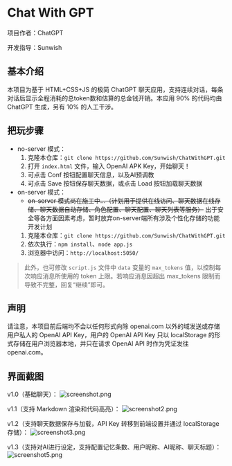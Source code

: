 # Chat With GPT

项目作者：ChatGPT

开发指导：Sunwish

## 基本介绍

本项目为基于 HTML+CSS+JS 的极简 ChatGPT 聊天应用，支持连续对话，每条对话后显示全程消耗的总token数和估算的总金钱开销。本应用 90% 的代码均由 ChatGPT 生成，另有 10% 的人工干涉。

## 把玩步骤

- no-server 模式：
  1. 克隆本仓库：`git clone https://github.com/Sunwish/ChatWithGPT.git`
  2. 打开 `index.html` 文件，输入 OpenAI APK Key，开始聊天！
  3. 可点击 Conf 按钮配置聊天信息，以及AI预调教
  4. 可点击 Save 按钮保存聊天数据，或点击 Load 按钮加载聊天数据
- on-server 模式：
  - ~~on-server 模式尚在施工中...（计划用于提供在线访问、聊天数据在线存储、聊天数据自动存储、角色配置、聊天配置、聊天列表等服务）~~
    出于安全等各方面因素考虑，暂时放弃on-server端所有涉及个性化存储的功能开发计划
  1. 克隆本仓库：`git clone https://github.com/Sunwish/ChatWithGPT.git`
  2. 依次执行：`npm install`、`node app.js`
  3. 浏览器中访问：`http://localhost:5050/`

> 此外，也可修改 `script.js` 文件中 `data` 变量的 `max_tokens` 值，以控制每次响应消息所使用的 token 上限。若响应消息因超出 max_tokens 限制而导致不完整，回复“继续”即可。

## 声明

请注意，本项目前后端均不会以任何形式向除 openai.com 以外的域发送或存储用户私人的 OpenAI API Key，用户的 OpenAI API Key 只以 localStorage 的形式存储在用户浏览器本地，并只在请求 OpenAI API 时作为凭证发往 openai.com。

## 界面截图

v1.0（基础聊天）：
![screenshot.png](https://s2.loli.net/2023/03/05/ETNBAzCu6UhLdFg.png)

v1.1（支持 Markdown 渲染和代码高亮）：
![screenshot2.png](https://s2.loli.net/2023/03/05/D9LxIjBYXJycMRs.png)

v1.2（支持聊天数据保存与加载，API Key 转移到前端设置并通过 localStorage 存储）：
![screenshot3.png](https://s2.loli.net/2023/03/07/7mUdWBatYKnAcz9.png)

v1.3（支持对AI进行设定，支持配置记忆条数、用户昵称、AI昵称、聊天标题）：
![screenshot5.png](https://s2.loli.net/2023/03/08/TXv4PQG2R18NIVA.png)